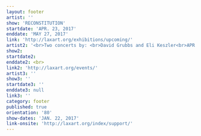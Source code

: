 ```yaml
---
layout: footer
artist: ''
show: 'RECONSTITUTION'
startdate: 'APR. 23, 2017'
enddate: 'MAY 27, 2017'
link: 'http://laxart.org/exhibitions/upcoming/'
artist2: '<br>Two concerts by: <br>David Grubbs and Eli Keszler<br>APR. 11, 2017 8pm &amp; APR. 12, 2017 8pm'
show2:
startdate2:
enddate2: <br>
link2: 'http://laxart.org/events/'
artist3: ''
show3: ''
startdate3: ''
enddate3: null
link3: ''
category: footer
published: true
orientation: '80'
show-dates: 'JAN. 22, 2017'
link-onsite: 'http://laxart.org/index/support/'
---
```

